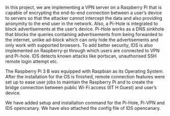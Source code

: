 In this project, we are implementing a VPN server on a Raspberry Pi that is capable of encrypting the end-to-end connection between a user’s device to servers so that the attacker cannot intercept the data and also providing anonymity to the end user in the network. Also, a Pi-Hole is integrated to block advertisements at the user’s device. Pi-Hole works as a DNS sinkhole that blocks the queries containing advertisements from being forwarded to the internet, unlike ad-block which can only hide the advertisements and only work with supported browsers. To add better security, IDS is also implemented on Raspberry-pi through which users are connected to VPN and Pi-hole. IDS detects known attacks like portscan, unauthorised SSH remote login attempt etc.

The Raspberry Pi 3 B was equipped with Raspbian as its Operating System. After the installation for the OS is finished, remote connection features were set up to ease user jobs to maintain the Raspberry Pi and to create the bridge connection between public Wi-Fi access (IIT H Guest) and user’s device.

We have added setup and installation command for the Pi-Hole, Pi-VPN and IDS opencanary. We have also attached the config file of IDS opencanary.
